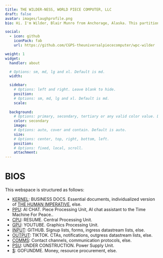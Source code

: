 ```yaml
---
title: THE WILDER-NESS, WORLD PIECE COMPUTER, LLC
draft: false
avatar: images/laughprofile.png
bio: Hi. I'm Wilder, Blair Munro from Anchorage, Alaska. This partition within the wp.computer domain space is devoted to hosting my personal world piece computer, Wilder WPC. PLEASE BE PATIENT AS THIS SITE IS UNDER CONSTRUCTION.

social:
  - icon: github
    iconPack: fab
    url: https://github.com/CGPS-theuniversalpiececomputer/wpc-wilder

weight: 1
widget:
  handler: about

  # Options: sm, md, lg and xl. Default is md.
  width:

  sidebar:
    # Options: left and right. Leave blank to hide.
    position:
    # Options: sm, md, lg and xl. Default is md.
    scale:
  
  background:
    # Options: primary, secondary, tertiary or any valid color value. Default is primary.
    color: secondary
    image:
    # Options: auto, cover and contain. Default is auto.
    size:
    # Options: center, top, right, bottom, left.
    position:
    # Options: fixed, local, scroll.
    attachment: 
---
```


# BIOS

This webspace is structured as follows:

- [KERNEL](https://drive.google.com/drive/folders/1jhePvlqF4m3WXzFFBckbKbT20pl8nXOi?usp=drive_link): BUSINESS DOCS. Essential documents, individualized version of [THE HUMAN IMPERATIVE](https://thehumanimperative.up.computer), else.
- [PPU](https://theindividual.up.computer/chat/): AI CHAT. Piece Processing Unit, AI chat assistant to the Time Machine For Peace..
- [CPU](https://drive.google.com/drive/folders/18upKQSKk84cdk3Wu6jQmgQk9Vt-8B8Xk?usp=drive_link): RESUME. Central Processing Unit.
- [GPU](https://www.youtube.com/@wilder-worldpiececomputer): YOUTUBE. Graphics Processing Unit.
- [INPUT](https://github.com/blairmunroakusa): GITHUB. Signup lists, forms, ingress datastream lists, else.
- [OUTPUT](https://tiktok.com/wilderwpc): TIKTOK. CTAs, notifications, outgress datastream lists, else.
- [COMMS](https://comms.wilder.wp.computer): Contact channels, communication protocols, else.
- [PSU](https://wilder.wp.computer/psu): UNDER CONSTRUCTION. Power Supply Unit.
- [$](https://www.gofundme.com/f/support-blair-wilder-to-fund-the-time-machine-for-peace): GOFUNDME. Money, resource procurement, else.

